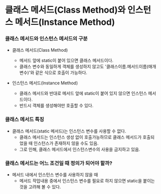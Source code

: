 # 클래스 메서드(Class Method)와 인스턴스 메서드(Instance Method)

### 클래스 메서드와 인스턴스 메서드의 구분
* 클래스 메서드(Class Method)
  * 메서드 앞에 static이 붙어 있으면 클래스 메서드이다.
  * 클래스 변수와 동일하게 객체를 생성하지 않고도 '클래스이름.메서드이름(매개변수)'와 같은 식으로 호출이 가능하다.

* 인스턴스 메서드(Instance Method)
  * 클래스 메서드와 반대로 메서드 앞에 static이 붙어 있지 않으면 인스턴스 메서드이다.
  * 반드시 객체를 생성해야만 호출할 수 있다.

### 클래스 메서드 특징
* 클래스 메서드(static 메서드)는 인스턴스 변수를 사용할 수 없다.
  * 클래스 메서드는 인스턴스 생성 없이 호출가능하므로 클래스 메서드가 호출되었을 때 인스턴스가 존재하지 않을 수도 있음.
  * 그로 인해, 클래스 메서드에서 인스턴스변수의 사용을 금지하고 있음.

### 클래스 메서드는 어느 조건일 때 정의가 되어야 할까?
* 메서드 내에서 인스턴스 변수를 사용하지 않을 때
  * 메서드 작업내용 중에서 인스턴스 변수를 필요로 하지 않으면 static을 붙이는 것을 고려해 볼 수 있다.
